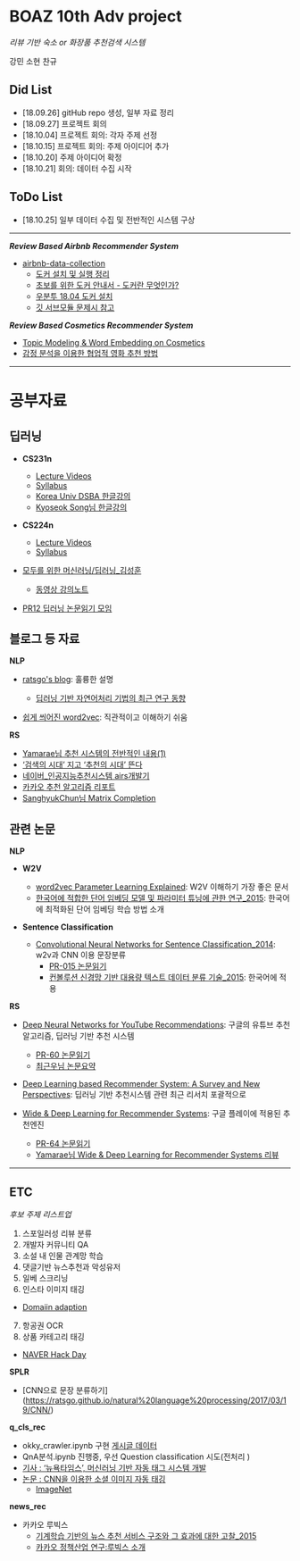 # BOAZ 10th Adv project

_리뷰 기반 숙소 or 화장품 추천검색 시스템_

강민 소현 찬규

## Did List

- [18.09.26] gitHub repo 생성, 일부 자료 정리
- [18.09.27] 프로젝트 회의 
- [18.10.04] 프로젝트 회의: 각자 주제 선정
- [18.10.15] 프로젝트 회의: 주제 아이디어 추가
- [18.10.20] 주제 아이디어 확정
- [18.10.21] 회의: 데이터 수집 시작


## ToDo List

- [18.10.25] 일부 데이터 수집 및 전반적인 시스템 구상
 
-----------------------------------------------
***Review Based Airbnb Recommender System***
- [airbnb-data-collection](https://github.com/tomslee/airbnb-data-collection)
  - [도커 설치 및 실행 정리](https://github.com/chankoo/BOAZ-projects/blob/master/airbnb-data-collection.md)
  - [초보를 위한 도커 안내서 - 도커란 무엇인가?](https://subicura.com/2017/01/19/docker-guide-for-beginners-1.html)
  - [우분투 18.04 도커 설치](https://blog.cosmosfarm.com/archives/248/%EC%9A%B0%EB%B6%84%ED%88%AC-18-04-%EB%8F%84%EC%BB%A4-docker-%EC%84%A4%EC%B9%98-%EB%B0%A9%EB%B2%95/)
  - [깃 서브모듈 문제시 참고](http://blog.naver.com/PostView.nhn?blogId=tommybee&logNo=220840604103&parentCategoryNo=&categoryNo=90&viewDate=&isShowPopularPosts=true&from=search)

***Review Based Cosmetics Recommender System***
- [Topic Modeling & Word Embedding on Cosmetics](https://www.slideshare.net/hongjoo/topic-modeling-word-embedding-on-cosmetics)
 - [감정 분석을 이용한 협업적 영화 추천 방법](https://www.researchgate.net/publication/261842815_gamjeong_bunseog-eul_iyonghan_hyeob-eobjeog_yeonghwa_chucheon_bangbeob)



--------------------------------
# 공부자료
## 딥러닝

- __CS231n__
  - [Lecture Videos](https://www.youtube.com/playlist?list=PL3FW7Lu3i5JvHM8ljYj-zLfQRF3EO8sYv)
  - [Syllabus](http://cs231n.stanford.edu/2017/syllabus.html)
  - [Korea Univ DSBA 한글강의](https://github.com/dsba-koreauniv/cs231n)
  - [Kyoseok Song님 한글강의](https://www.youtube.com/playlist?list=PL1Kb3QTCLIVtyOuMgyVgT-OeW0PYXl3j5)
  
- __CS224n__
  - [Lecture Videos](https://www.youtube.com/playlist?list=PL3FW7Lu3i5Jsnh1rnUwq_TcylNr7EkRe6)
  - [Syllabus](http://web.stanford.edu/class/cs224n/syllabus.html)

- [모두를 위한 머신러닝/딥러닝_김성훈](https://hunkim.github.io/ml/)
  - [동영상 강의노트](http://pythonkim.tistory.com/notice/25)
  
- [PR12 딥러닝 논문읽기 모임](https://www.youtube.com/playlist?list=PLlMkM4tgfjnJhhd4wn5aj8fVTYJwIpWkS)

## 블로그 등 자료


__NLP__

- [ratsgo's blog](https://ratsgo.github.io/blog/categories/): 훌륭한 설명
  - [딥러닝 기반 자연어처리 기법의 최근 연구 동향](https://ratsgo.github.io/natural%20language%20processing/2017/08/16/deepNLP/)

- [쉽게 씌어진 word2vec](https://dreamgonfly.github.io/machine/learning,/natural/language/processing/2017/08/16/word2vec_explained.html): 직관적이고 이해하기 쉬움
  
__RS__

- [Yamarae님 추천 시스템의 전반적인 내용(1)](http://yamalab.tistory.com/67?category=747907)
- [‘검색의 시대’ 지고 ‘추천의 시대’ 뜬다](https://news.samsung.com/kr/%EA%B2%80%EC%83%89%EC%9D%98-%EC%8B%9C%EB%8C%80-%EC%A7%80%EA%B3%A0-%EC%B6%94%EC%B2%9C%EC%9D%98-%EC%8B%9C%EB%8C%80-%EB%9C%AC%EB%8B%A4)
- [네이버_인공지능추천시스템 airs개발기](https://www.slideshare.net/deview/airs-80886207)
- [카카오 추천 알고리즘 리포트](https://brunch.co.kr/@kakao-it/72)
- [SanghyukChun님 Matrix Completion](http://sanghyukchun.github.io/73/)


## 관련 논문

__NLP__
- __W2V__
  - [word2vec Parameter Learning Explained](https://github.com/chankoo/BOAZ-projects/files/2420174/word2vec.Parameter.Learning.Explained.pdf): W2V 이해하기 가장 좋은 문서
  - [한국어에 적합한 단어 임베딩 모델 및 파라미터 튜닝에 관한 연구_2015](https://docs.google.com/viewer?a=v&pid=sites&srcid=ZGVmYXVsdGRvbWFpbnwyMDE2aGNsdHxneDozMjkyYjRkYWViM2Q0MzU2): 한국어에 최적화된 단어 임베딩 학습 방법 소개

- __Sentence Classification__  
  - [Convolutional Neural Networks for Sentence Classification_2014](http://www.aclweb.org/anthology/D14-1181): w2v과 CNN 이용 문장분류
    - [PR-015 논문읽기](https://www.youtube.com/watch?v=IRB2vXSet2E&index=16&list=PLlMkM4tgfjnJhhd4wn5aj8fVTYJwIpWkS)
    - [컨볼루션 신경망 기반 대용량 텍스트 데이터 분류 기술_2015](https://bi.snu.ac.kr/Publications/Conferences/Domestic/KIISE2015W_JoHY.pdf): 한국어에 적용


__RS__
- [Deep Neural Networks for YouTube Recommendations](https://github.com/chankoo/BOAZ-projects/files/2420203/Deep.Neural.Networks.for.YouTube.Recommendations_2016_google.pdf): 구글의 유튜브 추천 알고리즘, 딥러닝 기반 추천 시스템 
  - [PR-60 논문읽기](https://www.youtube.com/watch?v=V6zixdCIOqw&index=62&list=PLlMkM4tgfjnJhhd4wn5aj8fVTYJwIpWkS&t=0s)
  - [최근우님 논문요약](http://keunwoochoi.blogspot.com/2016/09/deep-neural-networks-for-youtube.html)
    
- [Deep Learning based Recommender System: A Survey and New Perspectives](https://github.com/chankoo/BOAZ-projects/files/2423646/Deep.Learning.based.Recommender.System.A.Survey.and.New.Perspectives.pdf): 딥러닝 기반 추천시스템 관련 최근 리서치 포괄적으로
  
- [Wide & Deep Learning for Recommender Systems](https://arxiv.org/abs/1606.07792): 구글 플레이에 적용된 추천엔진
  - [PR-64 논문읽기](https://www.youtube.com/watch?v=hKoJPqWLrI4&index=66&list=PLlMkM4tgfjnJhhd4wn5aj8fVTYJwIpWkS&t=0s)
  - [Yamarae님 Wide & Deep Learning for Recommender Systems 리뷰](http://yamalab.tistory.com/101?category=747907)


------------------------
## ETC
_후보 주제 리스트업_

1) 스포일러성 리뷰 분류 
2) 개발자 커뮤니티 QA 
3) 소설 내 인물 관계망 학습 
4) 댓글기반 뉴스추천과 악성유저  
5) 일베 스크리닝 
6) 인스타 이미지 태깅
  - [Domaiin adaption](https://www.youtube.com/watch?v=SYki6jXs5eI)
7) 항공권 OCR 
8) 상품 카테고리 태깅
  - [NAVER Hack Day](https://github.com/NAVER-CAMPUS-HACKDAY/common/issues)
  
__SPLR__
 - [CNN으로 문장 분류하기] (https://ratsgo.github.io/natural%20language%20processing/2017/03/19/CNN/)
 
 
__q_cls_rec__
- okky_crawler.ipynb 구현 [게시글 데이터](https://drive.google.com/open?id=1C9TE2sfZamVG61MNbe54UpKn6P1Hb9b3)
- QnA분석.ipynb 진행중, 우선 Question classification 시도(전처리 )
- [기사 : ‘뉴욕타임스’, 머신러닝 기반 자동 태그 시스템 개발](http://www.bloter.net/archives/234850)
- [논문 : CNN을 이용한 소셜 이미지 자동 태깅](http://kiise.or.kr/e_journal/2016/1/JOK/pdf/06.pdf)
  - [ImageNet](http://image-net.org/index)
  
  
__news_rec__
- 카카오 루빅스
  - [기계학습 기반의 뉴스 추천 서비스 구조와 그 효과에 대한 고찰_2015](https://github.com/chankoo/BOAZ-projects/files/2497787/_._._._._._._._._.pdf)
  - [카카오 정책산업 연구:루빅스 소개](https://brunch.co.kr/@kakao-it/57)

